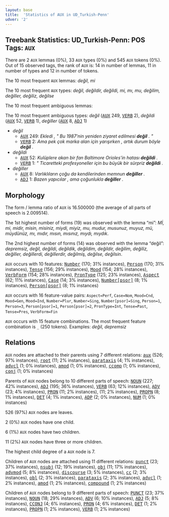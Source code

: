 ```yaml
---
layout: base
title:  'Statistics of AUX in UD_Turkish-Penn'
udver: '2'
---
```


## Treebank Statistics: UD_Turkish-Penn: POS Tags: `AUX`

There are 2 `AUX` lemmas (0%), 33 `AUX` types (0%) and 545 `AUX` tokens (0%).
Out of 15 observed tags, the rank of `AUX` is: 14 in number of lemmas, 11 in number of types and 12 in number of tokens.

The 10 most frequent `AUX` lemmas: <em>değil, mi</em>

The 10 most frequent `AUX` types:  <em>değil, değildir, değildi, mi, mı, mu, değilim, değiller, değiliz, değilse</em>

The 10 most frequent ambiguous lemmas: 

The 10 most frequent ambiguous types:  <em>değil</em> (<tt><a href="tr_penn-pos-AUX.html">AUX</a></tt> 249, <tt><a href="tr_penn-pos-VERB.html">VERB</a></tt> 2), <em>değildi</em> (<tt><a href="tr_penn-pos-AUX.html">AUX</a></tt> 52, <tt><a href="tr_penn-pos-VERB.html">VERB</a></tt> 1), <em>değiller</em> (<tt><a href="tr_penn-pos-AUX.html">AUX</a></tt> 8, <tt><a href="tr_penn-pos-ADJ.html">ADJ</a></tt> 1)


* <em>değil</em>
  * <tt><a href="tr_penn-pos-AUX.html">AUX</a></tt> 249: <em>Ekledi , " Bu 1987'nin yeniden ziyaret edilmesi <b>değil</b> . "</em>
  * <tt><a href="tr_penn-pos-VERB.html">VERB</a></tt> 2: <em>Ama pek çok marka alan için yarışırken , artık durum böyle <b>değil</b> .</em>
* <em>değildi</em>
  * <tt><a href="tr_penn-pos-AUX.html">AUX</a></tt> 52: <em>Kulüplere akan bir fan Baltimore Orioles'in hatası <b>değildi</b> .</em>
  * <tt><a href="tr_penn-pos-VERB.html">VERB</a></tt> 1: <em>" Ticaretteki profesyoneller için bu büyük bir sürpriz <b>değildi</b> .</em>
* <em>değiller</em>
  * <tt><a href="tr_penn-pos-AUX.html">AUX</a></tt> 8: <em>Varlıklıların çoğu da kendilerinden memnun <b>değiller</b> .</em>
  * <tt><a href="tr_penn-pos-ADJ.html">ADJ</a></tt> 1: <em>Bazen yapıcılar , ama çoğunlukla <b>değiller</b> .</em>

## Morphology

The form / lemma ratio of `AUX` is 16.500000 (the average of all parts of speech is 2.009514).

The 1st highest number of forms (19) was observed with the lemma “mi”: <em>Mİ, mi, midir, misin, misiniz, miydi, miyiz, mu, mudur, musunuz, muyuz, mü, müydünüz, mı, mıdır, mısın, mısınız, mıydı, mıydık</em>.

The 2nd highest number of forms (14) was observed with the lemma “değil”: <em>depremsiz, değil, değildi, değildik, değildim, değildir, değilim, değiliz, değiller, değillerdi, değillerdir, değilmiş, değilse, değilsin</em>.

`AUX` occurs with 10 features: <tt><a href="tr_penn-feat-Number.html">Number</a></tt> (170; 31% instances), <tt><a href="tr_penn-feat-Person.html">Person</a></tt> (170; 31% instances), <tt><a href="tr_penn-feat-Tense.html">Tense</a></tt> (156; 29% instances), <tt><a href="tr_penn-feat-Mood.html">Mood</a></tt> (154; 28% instances), <tt><a href="tr_penn-feat-VerbForm.html">VerbForm</a></tt> (154; 28% instances), <tt><a href="tr_penn-feat-PronType.html">PronType</a></tt> (125; 23% instances), <tt><a href="tr_penn-feat-Aspect.html">Aspect</a></tt> (62; 11% instances), <tt><a href="tr_penn-feat-Case.html">Case</a></tt> (14; 3% instances), <tt><a href="tr_penn-feat-Number-psor.html">Number[psor]</a></tt> (8; 1% instances), <tt><a href="tr_penn-feat-Person-psor.html">Person[psor]</a></tt> (8; 1% instances)

`AUX` occurs with 16 feature-value pairs: `Aspect=Perf`, `Case=Nom`, `Mood=Cnd`, `Mood=Gen`, `Mood=Ind`, `Number=Plur`, `Number=Sing`, `Number[psor]=Sing`, `Person=1`, `Person=3`, `Person[psor]=1`, `Person[psor]=2`, `PronType=Int`, `Tense=Past`, `Tense=Pres`, `VerbForm=Fin`

`AUX` occurs with 15 feature combinations.
The most frequent feature combination is `_` (250 tokens).
Examples: <em>değil, depremsiz</em>


## Relations

`AUX` nodes are attached to their parents using 7 different relations: <tt><a href="tr_penn-dep-aux.html">aux</a></tt> (526; 97% instances), <tt><a href="tr_penn-dep-root.html">root</a></tt> (11; 2% instances), <tt><a href="tr_penn-dep-parataxis.html">parataxis</a></tt> (4; 1% instances), <tt><a href="tr_penn-dep-advcl.html">advcl</a></tt> (1; 0% instances), <tt><a href="tr_penn-dep-amod.html">amod</a></tt> (1; 0% instances), <tt><a href="tr_penn-dep-ccomp.html">ccomp</a></tt> (1; 0% instances), <tt><a href="tr_penn-dep-conj.html">conj</a></tt> (1; 0% instances)

Parents of `AUX` nodes belong to 10 different parts of speech: <tt><a href="tr_penn-pos-NOUN.html">NOUN</a></tt> (227; 42% instances), <tt><a href="tr_penn-pos-ADJ.html">ADJ</a></tt> (195; 36% instances), <tt><a href="tr_penn-pos-VERB.html">VERB</a></tt> (63; 12% instances), <tt><a href="tr_penn-pos-ADV.html">ADV</a></tt> (23; 4% instances), <tt><a href="tr_penn-pos-PRON.html">PRON</a></tt> (11; 2% instances),  (11; 2% instances), <tt><a href="tr_penn-pos-PROPN.html">PROPN</a></tt> (8; 1% instances), <tt><a href="tr_penn-pos-DET.html">DET</a></tt> (4; 1% instances), <tt><a href="tr_penn-pos-ADP.html">ADP</a></tt> (2; 0% instances), <tt><a href="tr_penn-pos-NUM.html">NUM</a></tt> (1; 0% instances)

526 (97%) `AUX` nodes are leaves.

2 (0%) `AUX` nodes have one child.

6 (1%) `AUX` nodes have two children.

11 (2%) `AUX` nodes have three or more children.

The highest child degree of a `AUX` node is 7.

Children of `AUX` nodes are attached using 11 different relations: <tt><a href="tr_penn-dep-punct.html">punct</a></tt> (23; 37% instances), <tt><a href="tr_penn-dep-nsubj.html">nsubj</a></tt> (12; 19% instances), <tt><a href="tr_penn-dep-obj.html">obj</a></tt> (11; 17% instances), <tt><a href="tr_penn-dep-advmod.html">advmod</a></tt> (5; 8% instances), <tt><a href="tr_penn-dep-discourse.html">discourse</a></tt> (3; 5% instances), <tt><a href="tr_penn-dep-cc.html">cc</a></tt> (2; 3% instances), <tt><a href="tr_penn-dep-obl.html">obl</a></tt> (2; 3% instances), <tt><a href="tr_penn-dep-parataxis.html">parataxis</a></tt> (2; 3% instances), <tt><a href="tr_penn-dep-advcl.html">advcl</a></tt> (1; 2% instances), <tt><a href="tr_penn-dep-amod.html">amod</a></tt> (1; 2% instances), <tt><a href="tr_penn-dep-compound.html">compound</a></tt> (1; 2% instances)

Children of `AUX` nodes belong to 9 different parts of speech: <tt><a href="tr_penn-pos-PUNCT.html">PUNCT</a></tt> (23; 37% instances), <tt><a href="tr_penn-pos-NOUN.html">NOUN</a></tt> (18; 29% instances), <tt><a href="tr_penn-pos-ADV.html">ADV</a></tt> (6; 10% instances), <tt><a href="tr_penn-pos-ADJ.html">ADJ</a></tt> (5; 8% instances), <tt><a href="tr_penn-pos-CCONJ.html">CCONJ</a></tt> (4; 6% instances), <tt><a href="tr_penn-pos-PRON.html">PRON</a></tt> (4; 6% instances), <tt><a href="tr_penn-pos-DET.html">DET</a></tt> (1; 2% instances), <tt><a href="tr_penn-pos-PROPN.html">PROPN</a></tt> (1; 2% instances), <tt><a href="tr_penn-pos-VERB.html">VERB</a></tt> (1; 2% instances)


